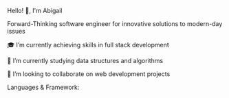 
Hello! 👋, I'm Abigail

Forward-Thinking software engineer for innovative solutions to modern-day issues

🎓 I’m currently achieving skills in full stack development

🧠 I’m currently studying data structures and algorithms

🤝 I’m looking to collaborate on web development projects

Languages & Framework:
